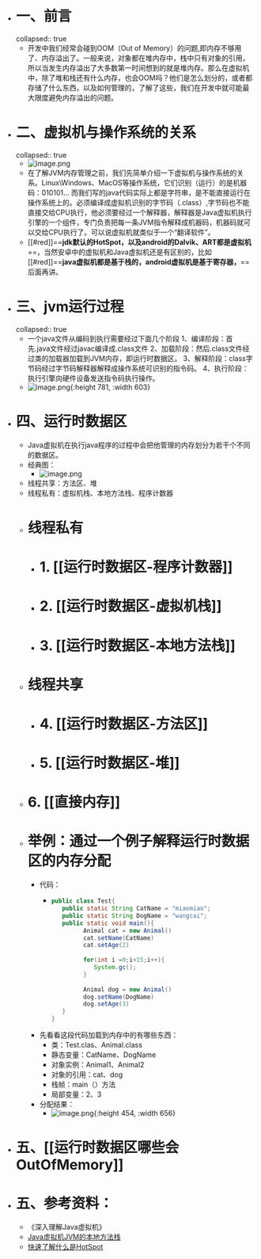 - # 一、前言
  collapsed:: true
	- 开发中我们经常会碰到OOM（Out of Memory）的问题,即内存不够用了、内存溢出了。一般来说，对象都在堆内存中，栈中只有对象的引用，所以当发生内存溢出了大多数第一时间想到的就是堆内存。那么在虚拟机中，除了堆和栈还有什么内存，也会OOM吗？他们是怎么划分的，或者都存储了什么东西，以及如何管理的，了解了这些，我们在开发中就可能最大限度避免内存溢出的问题。
- # 二、虚拟机与操作系统的关系
  collapsed:: true
	- ![image.png](../assets/image_1689392850615_0.png)
	- 在了解JVM内存管理之前，我们先简单介绍一下虚拟机与操作系统的关系。Linux\Windows、MacOS等操作系统，它们识别（运行）的是机器码：010101… 而我们写的java代码实际上都是字符串，是不能直接运行在操作系统上的。必须编译成虚拟机识别的字节码（.class）,字节码也不能直接交给CPU执行，他必须要经过一个解释器，解释器是Java虚拟机执行引擎的一个组件，专门负责把每一条JVM指令解释成机器码，机器码就可以交给CPU执行了。可以说虚拟机就类似于一个“翻译软件”。
	- [[#red]]==**jdk默认的HotSpot，以及android的Dalvik、ART都是虚拟机**==，当然安卓中的虚拟机和Java虚拟机还是有区别的，比如[[#red]]==**java虚拟机都是基于栈的，android虚拟机是基于寄存器，**==后面再讲。
- # 三、jvm运行过程
  collapsed:: true
	- 一个java文件从编码到执行需要经过下面几个阶段
	  1、编译阶段：首先.java文件经过javac编译成.class文件
	  2、加载阶段：然后.class文件经过类的加载器加载到JVM内存，即运行时数据区。
	  3、解释阶段：class字节码经过字节码解释器解释成操作系统可识别的指令码。
	  4、执行阶段：执行引擎向硬件设备发送指令码执行操作。
	- ![image.png](../assets/image_1684431191329_0.png){:height 781, :width 603}
- # 四、运行时数据区
	- Java虚拟机在执行java程序的过程中会把他管理的内存划分为若干个不同的数据区。
	- 经典图：
		- ![image.png](../assets/image_1684431212664_0.png)
	- 线程共享：方法区、堆
	- 线程私有：虚拟机栈、本地方法栈、程序计数器
	- # 线程私有
		- # 1. [[运行时数据区-程序计数器]]
		- # 2. [[运行时数据区-虚拟机栈]]
		- # 3. [[运行时数据区-本地方法栈]]
	- # 线程共享
		- # 4. [[运行时数据区-方法区]]
		- # 5. [[运行时数据区-堆]]
	- # 6. [[直接内存]]
	- # 举例：通过一个例子解释运行时数据区的内存分配
		- 代码：
			- ```java
			  public class Test{
			     public static String CatName = "miaomiao";
			     public static String DogName = "wangcai";
			     public static void main(){
			           Animal cat = new Animal()
			           cat.setName(CatName)
			           cat.setAge(2)
			           
			           for(int i =0;i<15;i++){
			              System.gc();
			           }
			     
			           Animal dog = new Animal()
			           dog.setName(DogName)
			           dog.setAge(3)
			     }
			  }
			  ```
		- 先看看这段代码加载到内存中的有哪些东西：
			- 类：Test.clas、Animal.class
			- 静态变量：CatName、DogName
			- 对象实例：Animal1、Animal2
			- 对象的引用：cat、dog
			- 栈帧：main（）方法
			- 局部变量：2、3
		- 分配结果：
			- ![image.png](../assets/image_1684431676946_0.png){:height 454, :width 656}
- # 五、[[运行时数据区哪些会OutOfMemory]]
- # 五、参考资料：
	- 《深入理解Java虚拟机》
	- [Java虚拟机JVM的本地方法栈](https://blog.51cto.com/u_14201949/2825620)
	- [快速了解什么是HotSpot](https://blog.csdn.net/weixin_43791695/article/details/118617395?ops_request_misc=%257B%2522request%255Fid%2522%253A%2522167187169216800186542391%2522%252C%2522scm%2522%253A%252220140713.130102334..%2522%257D&request_id=167187169216800186542391&biz_id=0&utm_medium=distribute.pc_search_result.none-task-blog-2~all~top_click~default-1-118617395-null-null.142%5Ev68%5Econtrol,201%5Ev4%5Eadd_ask,213%5Ev2%5Et3_control1&utm_term=HotSpot&spm=1018.2226.3001.4187)